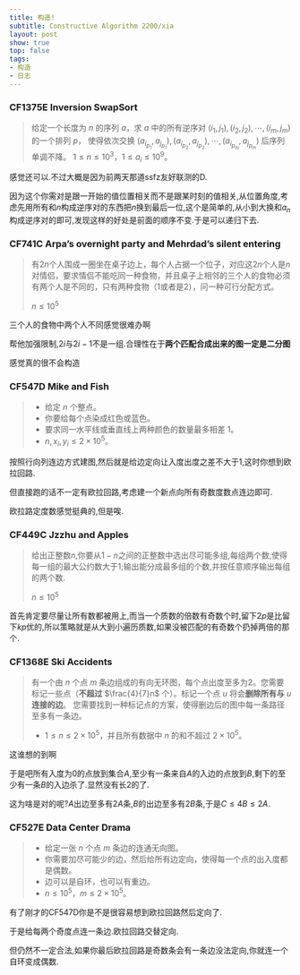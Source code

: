 ```yaml
---
title: 构造!
subtitle: Constructive Algorithm 2200/xia
layout: post
show: true
top: false
tags: 
- 构造
- 日志
---
```


### CF1375E Inversion SwapSort

> 给定一个长度为 $n$ 的序列 $a$，求 $a$ 中的所有逆序对 $(i_1, j_1), (i_2, j_2), \cdots, (i_m, j_m)$ 的一个排列 $p$，
> 使得依次交换 $(a_{i_{p_1}}, a_{j_{p_1}}), (a_{i_{p_2}}, a_{j_{p_2}}), \cdots, (a_{i_{p_m}}, a_{j_{p_m}})$ 后序列单调不降。
> $1 \le n \le 10^3$，$1 \le a_i \le 10^9$。

感觉还可以.不过大概是因为前两天那道ssfz友好联测的D.

因为这个你需对是跟一开始的值位置相关而不是跟某时刻的值相关,从位置角度,考虑先用所有和$n$构成逆序对的东西把$n$换到最后一位,这个是简单的,从小到大换和$a_n$构成逆序对的即可,发现这样的好处是前面的顺序不变.于是可以递归下去.

### CF741C Arpa’s overnight party and Mehrdad’s silent entering

> 有$2n$个人围成一圈坐在桌子边上，每个人占据一个位子，对应这$2n$个人是$n$对情侣，要求情侣不能吃同一种食物，并且桌子上相邻的三个人的食物必须有两个人是不同的，只有两种食物（$1$或者是$2$），问一种可行分配方式。
> 
> $n\le 10^5$

三个人的食物中两个人不同感觉很难办啊

帮他加强限制,$2i$与$2i-1$不是一组.合理性在于**两个匹配合成出来的图一定是二分图**

感觉真的很不会构造

### CF547D Mike and Fish

> - 给定 $n$ 个整点。
> - 你要给每个点染成红色或蓝色。
> - 要求同一水平线或垂直线上两种颜色的数量最多相差 $1$。
> - $n,x_i, y_i \le 2 \times 10^5$。

按照行向列连边方式建图,然后就是给边定向让入度出度之差不大于$1$,这时你想到欧拉回路.

但直接跑的话不一定有欧拉回路,考虑建一个新点向所有奇数度数点连边即可.

欧拉路定度数感觉挺典的,但是唉.

### CF449C Jzzhu and Apples

> 给出正整数$n$,你要从$1-n$之间的正整数中选出尽可能多组,每组两个数,使得每一组的最大公约数大于$1$;输出能分成最多组的个数,并按任意顺序输出每组的两个数.
> 
> $n\le 10^5$

首先肯定要尽量让所有数都被用上,而当一个质数的倍数有奇数个时,留下$2p$是比留下$kp$优的,所以策略就是从大到小遍历质数,如果没被匹配的有奇数个扔掉两倍的那个.

### CF1368E Ski Accidents

> 有一个由 $n$ 个点 $m$ 条边组成的有向无环图，每个点出度至多为2。您需要标记一些点（**不超过** $\frac{4}{7}n$ 个）。标记一个点 $u$ 将会**删除所有与** $u$ **连接的边**。
> 您需要找到一种标记点的方案，使得删边后的图中每一条路径至多有一条边。
> - $1 \leq n \leq 2 \times 10^5$，并且所有数据中 $n$ 的和不超过 $2 \times 10^5$。

这谁想的到啊

于是吧所有入度为$0$的点放到集合$A$,至少有一条来自$A$的入边的点放到$B$,剩下的至少有一条$B$的入边杀了.显然没有长$2$的了.

这为啥是对的呢?$A$出边至多有$2A$条,$B$的出边至多有$2B$条,于是$C\le 4B\le 2A$.

### CF527E Data Center Drama

> - 给定一张 $n$ 个点 $m$ 条边的连通无向图。
> - 你需要加尽可能少的边，然后给所有边定向，使得每一个点的出入度都是偶数。
> - 边可以是自环，也可以有重边。
> - $n \le 10^5$，$m \le 2 \times 10^5$。

有了刚才的CF547D你是不是很容易想到欧拉回路然后定向了.

于是给每两个奇度点连一条边.欧拉回路交替定向.

但仍然不一定合法,如果你最后欧拉回路是奇数条会有一条边没法定向,你就连一个自环变成偶数.

